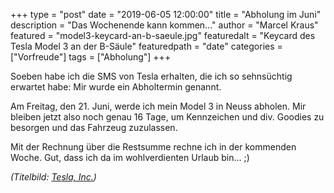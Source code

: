 +++
type = "post"
date = "2019-06-05 12:00:00"
title = "Abholung im Juni"
description = "Das Wochenende kann kommen…"
author = "Marcel Kraus"
featured = "model3-keycard-an-b-saeule.jpg"
featuredalt = "Keycard des Tesla Model 3 an der B-Säule"
featuredpath = "date"
categories = ["Vorfreude"]
tags = ["Abholung"]
+++

Soeben habe ich die SMS von Tesla erhalten, die ich so sehnsüchtig erwartet habe: Mir wurde ein Abholtermin genannt.

Am Freitag, den 21. Juni, werde ich mein Model 3 in Neuss abholen. Mir bleiben jetzt also noch genau 16 Tage, um Kennzeichen und div. Goodies zu besorgen und das Fahrzeug zuzulassen.

Mit der Rechnung über die Restsumme rechne ich in der kommenden Woche. Gut, dass ich da im wohlverdienten Urlaub bin… ;)

*(Titelbild: [Tesla, Inc.](https://www.tesla.com))*
